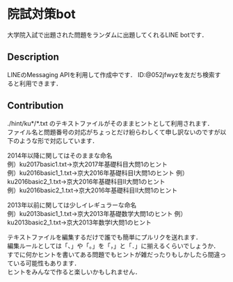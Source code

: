 院試対策bot
====

大学院入試で出題された問題をランダムに出題してくれるLINE botです．

## Description

LINEのMessaging APIを利用して作成中です．
ID:@052jfwyzを友だち検索すると利用できます．

## Contribution

./hint/ku*/*.txt のテキストファイルがそのままヒントとして利用されます．  
ファイル名と問題番号の対応がちょっとだけ紛らわしくて申し訳ないのですが以下のような形で対応しています．

2014年以降に関してはそのままな命名  
例）ku2017basic1.txt→京大2017年基礎科目大問1のヒント  
例）ku2016basic1_1.txt→京大2016年基礎科目I大問1のヒント
例）ku2016basic2_1.txt→京大2016年基礎科目Ⅱ大問1のヒント  
例）ku2016basic2_1.txt→京大2016年基礎科目Ⅱ大問1のヒント


2013年以前に関しては少しイレギュラーな命名  
例）ku2013basic1_1.txt→京大2013年基礎数学大問1のヒント
例）ku2013basic2_1.txt→京大2013年数学Ⅰ大問1のヒント 

テキストファイルを編集するだけで誰でも簡単にプルリクを送れます．  
編集ルールとしては「、」や「。」を「，」と「．」に揃えるくらいでしょうか．  
すでに何かヒントを書いてある問題でもヒントが雑だったりもしかしたら間違っている可能性もあります．  
ヒントをみんなで作ると楽しいかもしれません．
